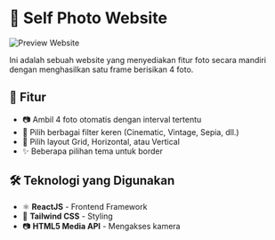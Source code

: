# 📌 Self Photo Website 

![Preview Website]('./src/assets/preview.png')

Ini adalah sebuah website yang menyediakan fitur foto secara mandiri dengan menghasilkan satu frame berisikan 4 foto.

## 🚀 Fitur
- 📷 Ambil 4 foto otomatis dengan interval tertentu
- 🎨 Pilih berbagai filter keren (Cinematic, Vintage, Sepia, dll.)
- 🔲 Pilih layout Grid, Horizontal, atau Vertical
- ✨ Beberapa pilihan tema untuk border

## 🛠️ Teknologi yang Digunakan
- ⚛️ **ReactJS** - Frontend Framework  
- 🎨 **Tailwind CSS** - Styling  
- 📷 **HTML5 Media API** - Mengakses kamera  